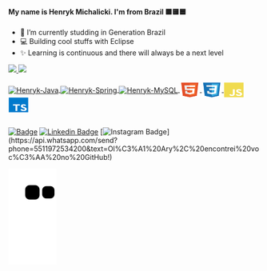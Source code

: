 

#### My name is Henryk Michalicki. I'm from Brazil  🟩🟨🟦

- 🚀 I’m currently studding in Generation Brazil
- 💻 Building cool stuffs with Eclipse
- ✨ Learning is continuous and there will always be a next level


<div>
  <a href="https://github.com/HenrykMichalicki">
  <img height="160em" src="https://github-readme-stats.vercel.app/api?username=HenrykMichalicki&show_icons=true&theme=dracula&include_all_commits=true&count_private=true"/>
  <img height="160em" src="https://github-readme-stats.vercel.app/api/top-langs/?username=HenrykMichalicki&layout=compact&langs_count=7&theme=dracula"/>
</div>


<div style="display: inline_block"><br>
 <img align="center" alt="Henryk-Java" height="40" width="60" src="https://cdn.jsdelivr.net/gh/devicons/devicon/icons/java/java-original-wordmark.svg">
  <img align="center" alt="Henryk-Spring" height="40" width="60" src="https://cdn.jsdelivr.net/gh/devicons/devicon/icons/spring/spring-original-wordmark.svg">
  <img align="center" alt="Henryk-MySQL" height="40" width="60" src="https://cdn.jsdelivr.net/gh/devicons/devicon/icons/mysql/mysql-original-wordmark.svg">
  <img align="center" alt="Henryk-HTML" height="30" width="40" src="https://raw.githubusercontent.com/devicons/devicon/master/icons/html5/html5-original.svg">
   <img align="center" alt="Henryk-CSS" height="30" width="40" src="https://raw.githubusercontent.com/devicons/devicon/master/icons/css3/css3-original.svg">
  <img align="center" alt="Henryk-Js" height="30" width="40" src="https://raw.githubusercontent.com/devicons/devicon/master/icons/javascript/javascript-plain.svg">
  <img align="center" alt="Henryk-Ts" height="30" width="40" src="https://raw.githubusercontent.com/devicons/devicon/master/icons/typescript/typescript-plain.svg">
</div>
 
 ##

[![Badge](https://img.shields.io/badge/-Linkedin-blue?style=flat-square&labelColor=blue&logo=Linkedin&logoColor=white&link=https://www.linkedin.com/in/henryk-michalicki-jr-01549813b/)](https://www.linkedin.com/in/henryk-michalicki-jr-01549813b//) [![Linkedin Badge](https://img.shields.io/badge/-Instagram-violet?style=flat-square&labelColor=violet&logo=instagram&logoColor=white&link=https://www.instagram.com/rendrikks/)](https://www.instagram.com/rendrikks/) [![Instagram Badge](https://img.shields.io/badge/-WhatsApp-green?style=flat-square&labelColor=green&logo=whatsapp&logoColor=white&link=https://api.whatsapp.com/send?phone=5511972534200&text=Ol%C3%A1%20Ary%2C%20encontrei%20voc%C3%AA%20no%20GitHub!)](https://api.whatsapp.com/send?phone=5511972534200&text=Ol%C3%A1%20Ary%2C%20encontrei%20voc%C3%AA%20no%20GitHub!)

  ![Snake animation](https://github.com/rafaballerini/rafaballerini/blob/output/github-contribution-grid-snake.svg)
 
</div>
